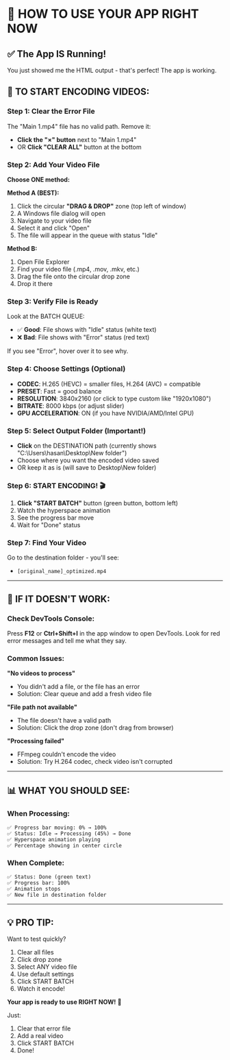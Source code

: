 # 🚀 HOW TO USE YOUR APP RIGHT NOW

## ✅ The App IS Running!

You just showed me the HTML output - that's perfect! The app is working.

## 🎯 TO START ENCODING VIDEOS:

### Step 1: Clear the Error File
The "Main 1.mp4" file has no valid path. Remove it:
- **Click the "×" button** next to "Main 1.mp4"
- OR **Click "CLEAR ALL"** button at the bottom

### Step 2: Add Your Video File
**Choose ONE method:**

**Method A (BEST):**
1. Click the circular **"DRAG & DROP"** zone (top left of window)
2. A Windows file dialog will open
3. Navigate to your video file
4. Select it and click "Open"
5. The file will appear in the queue with status "Idle"

**Method B:**
1. Open File Explorer
2. Find your video file (.mp4, .mov, .mkv, etc.)
3. Drag the file onto the circular drop zone
4. Drop it there

### Step 3: Verify File is Ready
Look at the BATCH QUEUE:
- ✅ **Good**: File shows with "Idle" status (white text)
- ❌ **Bad**: File shows with "Error" status (red text)

If you see "Error", hover over it to see why.

### Step 4: Choose Settings (Optional)
- **CODEC**: H.265 (HEVC) = smaller files, H.264 (AVC) = compatible
- **PRESET**: Fast = good balance
- **RESOLUTION**: 3840x2160 (or click to type custom like "1920x1080")
- **BITRATE**: 8000 kbps (or adjust slider)
- **GPU ACCELERATION**: ON (if you have NVIDIA/AMD/Intel GPU)

### Step 5: Select Output Folder (Important!)
- **Click** on the DESTINATION path (currently shows "C:\Users\hasan\Desktop\New folder")
- Choose where you want the encoded video saved
- OR keep it as is (will save to Desktop\New folder)

### Step 6: START ENCODING! 🎬
1. **Click "START BATCH"** button (green button, bottom left)
2. Watch the hyperspace animation
3. See the progress bar move
4. Wait for "Done" status

### Step 7: Find Your Video
Go to the destination folder - you'll see:
- `[original_name]_optimized.mp4`

---

## 🐛 IF IT DOESN'T WORK:

### Check DevTools Console:
Press **F12** or **Ctrl+Shift+I** in the app window to open DevTools.
Look for red error messages and tell me what they say.

### Common Issues:

**"No videos to process"**
- You didn't add a file, or the file has an error
- Solution: Clear queue and add a fresh video file

**"File path not available"**
- The file doesn't have a valid path
- Solution: Click the drop zone (don't drag from browser)

**"Processing failed"**
- FFmpeg couldn't encode the video
- Solution: Try H.264 codec, check video isn't corrupted

---

## 📊 WHAT YOU SHOULD SEE:

### When Processing:
```
✅ Progress bar moving: 0% → 100%
✅ Status: Idle → Processing (45%) → Done
✅ Hyperspace animation playing
✅ Percentage showing in center circle
```

### When Complete:
```
✅ Status: Done (green text)
✅ Progress bar: 100%
✅ Animation stops
✅ New file in destination folder
```

---

## 💡 PRO TIP:

Want to test quickly?
1. Clear all files
2. Click drop zone
3. Select ANY video file
4. Use default settings
5. Click START BATCH
6. Watch it encode!

**Your app is ready to use RIGHT NOW!** 🎉

Just:
1. Clear that error file
2. Add a real video
3. Click START BATCH
4. Done!
